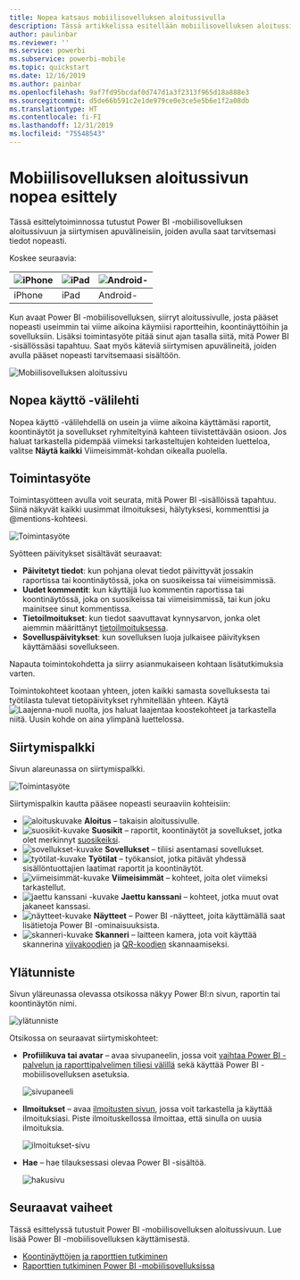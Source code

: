 ```yaml
---
title: Nopea katsaus mobiilisovelluksen aloitussivulla
description: Tässä artikkelissa esitellään mobiilisovelluksen aloitussivun tärkeimmät ominaisuudet.
author: paulinbar
ms.reviewer: ''
ms.service: powerbi
ms.subservice: powerbi-mobile
ms.topic: quickstart
ms.date: 12/16/2019
ms.author: painbar
ms.openlocfilehash: 9af7fd95bcdaf0d747d1a3f2313f965d18a888e3
ms.sourcegitcommit: d5de66b591c2e1de979ce0e3ce5e5b6e1f2a08db
ms.translationtype: HT
ms.contentlocale: fi-FI
ms.lasthandoff: 12/31/2019
ms.locfileid: "75548543"
---
```

# <a name="a-quick-tour-of-the-mobile-app-home-page"></a>Mobiilisovelluksen aloitussivun nopea esittely
Tässä esittelytoiminnossa tutustut Power BI -mobiilisovelluksen aloitussivuun ja siirtymisen apuvälineisiin, joiden avulla saat tarvitsemasi tiedot nopeasti.

Koskee seuraavia:

| ![iPhone](./media/mobile-apps-quickstart-view-dashboard-report/iphone-logo-30-px.png) | ![iPad](./media/mobile-apps-quickstart-view-dashboard-report/ipad-logo-30-px.png) | ![Android-](./media/mobile-apps-quickstart-view-dashboard-report/android-logo-30-px.png) |
|:--- |:--- |:--- |
| iPhone | iPad | Android- | 

Kun avaat Power BI -mobiilisovelluksen, siirryt aloitussivulle, josta pääset nopeasti useimmin tai viime aikoina käymiisi raportteihin, koontinäyttöihin ja sovelluksiin. Lisäksi toimintasyöte pitää sinut ajan tasalla siitä, mitä Power BI -sisällössäsi tapahtuu. Saat myös käteviä siirtymisen apuvälineitä, joiden avulla pääset nopeasti tarvitsemaasi sisältöön.

![Mobiilisovelluksen aloitussivu](./media/mobile-apps-home-page/powerbi-mobile-app-home.png)
 
## <a name="quick-access-tab"></a>Nopea käyttö -välilehti

Nopea käyttö -välilehdellä on usein ja viime aikoina käyttämäsi raportit, koontinäytöt ja sovellukset ryhmiteltyinä kahteen tiivistettävään osioon. Jos haluat tarkastella pidempää viimeksi tarkasteltujen kohteiden luetteloa, valitse **Näytä kaikki** Viimeisimmät-kohdan oikealla puolella. 

## <a name="activity-feed"></a>Toimintasyöte

Toimintasyötteen avulla voit seurata, mitä Power BI ‑sisällöissä tapahtuu. Siinä näkyvät kaikki uusimmat ilmoituksesi, hälytyksesi, kommenttisi ja @mentions-kohteesi.

![Toimintasyöte](./media/mobile-apps-home-page/powerbi-mobile-app-activity.png)

Syötteen päivitykset sisältävät seuraavat:
* **Päivitetyt tiedot**: kun pohjana olevat tiedot päivittyvät jossakin raportissa tai koontinäytössä, joka on suosikeissa tai viimeisimmissä.
* **Uudet kommentit**: kun käyttäjä luo kommentin raportissa tai koontinäytössä, joka on suosikeissa tai viimeisimmissä, tai kun joku mainitsee sinut kommentissa.
* **Tietoilmoitukset**: kun tiedot saavuttavat kynnysarvon, jonka olet aiemmin määrittänyt [tietoilmoituksessa](../../mobile-set-data-alerts-in-the-mobile-apps.md).
* **Sovelluspäivitykset**: kun sovelluksen luoja julkaisee päivityksen käyttämääsi sovellukseen.

 Napauta toimintokohdetta ja siirry asianmukaiseen kohtaan lisätutkimuksia varten.

Toimintokohteet kootaan yhteen, joten kaikki samasta sovelluksesta tai työtilasta tulevat tietopäivitykset ryhmitellään yhteen. Käytä ![Laajenna-nuoli](./media/mobile-apps-home-page/powerbi-mobile-app-expand-arrow.png) nuolta, jos haluat laajentaa koostekohteet ja tarkastella niitä. Uusin kohde on aina ylimpänä luettelossa.

## <a name="navigation-bar"></a>Siirtymispalkki

Sivun alareunassa on siirtymispalkki.

![Toimintasyöte](./media/mobile-apps-home-page/powerbi-mobile-app-navbar.png)

Siirtymispalkin kautta pääsee nopeasti seuraaviin kohteisiin:

* ![aloituskuvake](./media/mobile-apps-home-page/powerbi-mobile-app-home-icon.png) **Aloitus** – takaisin aloitussivulle.
* ![suosikit-kuvake](./media/mobile-apps-home-page/powerbi-mobile-app-favorites-icon.png) **Suosikit** – raportit, koontinäytöt ja sovellukset, jotka olet merkinnyt [suosikeiksi](../../mobile-apps-favorites.md).
* ![sovellukset-kuvake](./media/mobile-apps-home-page/powerbi-mobile-app-apps-icon.png) **Sovellukset** – tiliisi asentamasi sovellukset.
* ![työtilat-kuvake](./media/mobile-apps-home-page/powerbi-mobile-app-workspaces-icon.png) **Työtilat** – työkansiot, jotka pitävät yhdessä sisällöntuottajien laatimat raportit ja koontinäytöt.
* ![viimeisimmät-kuvake](./media/mobile-apps-home-page/powerbi-mobile-app-recents-icon.png) **Viimeisimmät** – kohteet, joita olet viimeksi tarkastellut.
* ![jaettu kanssani -kuvake](./media/mobile-apps-home-page/powerbi-mobile-app-shared-with-me-icon.png) **Jaettu kanssani** – kohteet, jotka muut ovat jakaneet kanssasi.
* ![näytteet-kuvake](./media/mobile-apps-home-page/powerbi-mobile-app-samples-icon.png) **Näytteet** – Power BI -näytteet, joita käyttämällä saat lisätietoja Power BI -ominaisuuksista.
* ![skanneri-kuvake](./media/mobile-apps-home-page/powerbi-mobile-app-scanner-icon.png) **Skanneri** – laitteen kamera, jota voit käyttää skannerina [viivakoodien](../../mobile-apps-scan-barcode-iphone.md) ja [QR-koodien](../../mobile-apps-qr-code.md) skannaamiseksi.

## <a name="header"></a>Ylätunniste

Sivun yläreunassa olevassa otsikossa näkyy Power BI:n sivun, raportin tai koontinäytön nimi.

![ylätunniste](./media/mobile-apps-home-page/powerbi-mobile-app-header.png)

Otsikossa on seuraavat siirtymiskohteet:
* **Profiilikuva tai avatar** – avaa sivupaneelin, jossa voit [vaihtaa Power BI -palvelun ja raporttipalvelimen tiliesi välillä](../../mobile-app-ssrs-kpis-mobile-on-premises-reports.md) sekä käyttää Power BI -mobiilisovelluksen asetuksia.

    ![sivupaneeli](./media/mobile-apps-home-page/powerbi-mobile-app-side-panel.png)

* **Ilmoitukset** – avaa [ilmoitusten sivun](../../mobile-apps-notification-center.md), jossa voit tarkastella ja käyttää ilmoituksiasi. Piste ilmoituskellossa ilmoittaa, että sinulla on uusia ilmoituksia.

    ![ilmoitukset-sivu](./media/mobile-apps-home-page/powerbi-mobile-app-notifications-page.png)

* **Hae** – hae tilauksessasi olevaa Power BI -sisältöä.

    ![hakusivu](./media/mobile-apps-home-page/powerbi-mobile-app-search-page.png)

## <a name="next-steps"></a>Seuraavat vaiheet
Tässä esittelyssä tutustuit Power BI -mobiilisovelluksen aloitussivuun. Lue lisää Power BI -mobiilisovelluksen käyttämisestä. 
* [Koontinäyttöjen ja raporttien tutkiminen](../../mobile-apps-quickstart-view-dashboard-report.md)
* [Raporttien tutkiminen Power BI -mobiilisovelluksissa](../../mobile-reports-in-the-mobile-apps.md)
